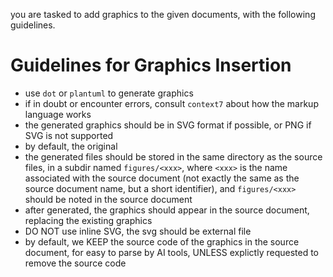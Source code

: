 you are tasked to add graphics to the given documents, with the following guidelines.


# Guidelines for Graphics Insertion

- use `dot` or `plantuml` to generate graphics
- if in doubt or encounter errors, consult `context7` about how the markup language works
- the generated graphics should be in SVG format if possible, or PNG if SVG is not supported
- by default, the original 
- the generated files should be stored in the same directory as the source files, in a subdir named `figures/<xxx>`, where `<xxx>` is the name associated with the source document (not exactly the same as the source document name, but a short identifier), and `figures/<xxx>` should be noted in the source document
- after generated, the graphics should appear in the source document, replacing the existing graphics
- DO NOT use inline SVG, the svg should be external file
- by default, we KEEP the source code of the graphics in the source document, for easy to parse by AI tools, UNLESS explictly requested to remove the source code